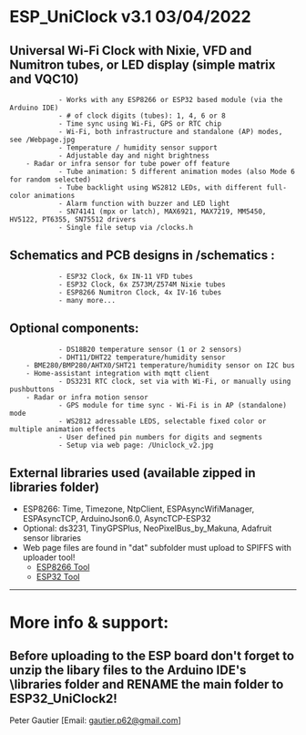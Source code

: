 # ESP_UniClock v3.1  03/04/2022
 
## Universal Wi-Fi Clock with Nixie, VFD and Numitron tubes, or LED display (simple matrix and VQC10)
                - Works with any ESP8266 or ESP32 based module (via the Arduino IDE)
                - # of clock digits (tubes): 1, 4, 6 or 8
                - Time sync using Wi-Fi, GPS or RTC chip
                - Wi-Fi, both infrastructure and standalone (AP) modes, see /Webpage.jpg
                - Temperature / humidity sensor support
                - Adjustable day and night brightness
		- Radar or infra sensor for tube power off feature
                - Tube animation: 5 different animation modes (also Mode 6 for random selected)
                - Tube backlight using WS2812 LEDs, with different full-color animations 
                - Alarm function with buzzer and LED light
                - SN74141 (mpx or latch), MAX6921, MAX7219, MM5450, HV5122, PT6355, SN75512 drivers
                - Single file setup via /clocks.h
 
## Schematics and PCB designs in /schematics :
                - ESP32 Clock, 6x IN-11 VFD tubes
                - ESP32 Clock, 6x Z573M/Z574M Nixie tubes
                - ESP8266 Numitron Clock, 4x IV-16 tubes
                - many more...
 
## Optional components:
                - DS18B20 temperature sensor (1 or 2 sensors) 
                - DHT11/DHT22 temperature/humidity sensor
		- BME280/BMP280/AHTX0/SHT21 temperature/humidity sensor on I2C bus
		- Home-assistant integration with mqtt client
                - DS3231 RTC clock, set via with Wi-Fi, or manually using pushbuttons
		- Radar or infra motion sensor
                - GPS module for time sync - Wi-Fi is in AP (standalone) mode
                - WS2812 adressable LEDS, selectable fixed color or multiple animation effects
                - User defined pin numbers for digits and segments
                - Setup via web page: /Uniclock_v2.jpg
 
## External libraries used (available zipped in libraries folder)
- ESP8266: Time, Timezone, NtpClient, ESPAsyncWifiManager, ESPAsyncTCP, ArduinoJson6.0, AsyncTCP-ESP32 
- Optional: ds3231, TinyGPSPlus, NeoPixelBus_by_Makuna, Adafruit sensor libraries
- Web page files are found in "dat" subfolder must upload to SPIFFS with uploader tool!
	- [ESP8266 Tool](https://randomnerdtutorials.com/install-esp8266-filesystem-uploader-arduino-ide)
	- [ESP32 Tool](https://randomnerdtutorials.com/install-esp32-filesystem-uploader-arduino-ide)

		
--------------------------------------------------------------------------------------------------------
# More info & support:
## Before uploading to the ESP board don't forget to unzip the libary files to the Arduino IDE's \libraries folder and RENAME the main folder to ESP32_UniClock2!
Peter Gautier [Email: gautier.p62@gmail.com]

